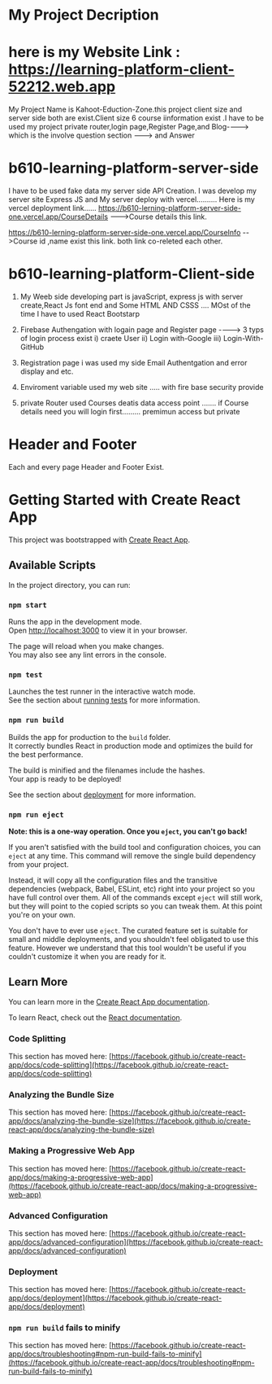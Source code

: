 

# My Project Decription

# here is my Website Link : https://learning-platform-client-52212.web.app

My Project Name is Kahoot-Eduction-Zone.this project client size and server side both are exist.Client size 6 course iinformation exist .I have to be used my project private router,login page,Register Page,and Blog----> which is the involve question section ---> and Answer 

# b610-learning-platform-server-side
I have to be used fake data my server side API Creation. I was develop my server site Express JS and My server deploy with vercel..........
Here is my vercel deployment link......
https://b610-lerning-platform-server-side-one.vercel.app/CourseDetails --->Course details this link. 

https://b610-lerning-platform-server-side-one.vercel.app/CourseInfo  -->Course id ,name exist this link.
 both link co-releted each  other.

# b610-learning-platform-Client-side

1. My Weeb side developing part is javaScript, express js with server create,React Js font end  and Some HTML AND CSSS .... MOst of the time I have to used React Bootstarp

2. Firebase Authengation with logain page and Register page ----> 3 typs of login process exist  i) craete User ii) Login with-Google iii) Login-With-GitHub

3. Registration page i was used my side Email Authentgation and error display and etc.

4. Enviroment variable used my web site ..... with fire base security provide

5. private Router used Courses deatis data access point ....... if Course details need you will login first.........  premimun access but private 

# Header and Footer

Each and every page Header and Footer Exist.











# Getting Started with Create React App

This project was bootstrapped with [Create React App](https://github.com/facebook/create-react-app).

## Available Scripts

In the project directory, you can run:

### `npm start`

Runs the app in the development mode.\
Open [http://localhost:3000](http://localhost:3000) to view it in your browser.

The page will reload when you make changes.\
You may also see any lint errors in the console.

### `npm test`

Launches the test runner in the interactive watch mode.\
See the section about [running tests](https://facebook.github.io/create-react-app/docs/running-tests) for more information.

### `npm run build`

Builds the app for production to the `build` folder.\
It correctly bundles React in production mode and optimizes the build for the best performance.

The build is minified and the filenames include the hashes.\
Your app is ready to be deployed!

See the section about [deployment](https://facebook.github.io/create-react-app/docs/deployment) for more information.

### `npm run eject`

**Note: this is a one-way operation. Once you `eject`, you can't go back!**

If you aren't satisfied with the build tool and configuration choices, you can `eject` at any time. This command will remove the single build dependency from your project.

Instead, it will copy all the configuration files and the transitive dependencies (webpack, Babel, ESLint, etc) right into your project so you have full control over them. All of the commands except `eject` will still work, but they will point to the copied scripts so you can tweak them. At this point you're on your own.

You don't have to ever use `eject`. The curated feature set is suitable for small and middle deployments, and you shouldn't feel obligated to use this feature. However we understand that this tool wouldn't be useful if you couldn't customize it when you are ready for it.

## Learn More

You can learn more in the [Create React App documentation](https://facebook.github.io/create-react-app/docs/getting-started).

To learn React, check out the [React documentation](https://reactjs.org/).

### Code Splitting

This section has moved here: [https://facebook.github.io/create-react-app/docs/code-splitting](https://facebook.github.io/create-react-app/docs/code-splitting)

### Analyzing the Bundle Size

This section has moved here: [https://facebook.github.io/create-react-app/docs/analyzing-the-bundle-size](https://facebook.github.io/create-react-app/docs/analyzing-the-bundle-size)

### Making a Progressive Web App

This section has moved here: [https://facebook.github.io/create-react-app/docs/making-a-progressive-web-app](https://facebook.github.io/create-react-app/docs/making-a-progressive-web-app)

### Advanced Configuration

This section has moved here: [https://facebook.github.io/create-react-app/docs/advanced-configuration](https://facebook.github.io/create-react-app/docs/advanced-configuration)

### Deployment

This section has moved here: [https://facebook.github.io/create-react-app/docs/deployment](https://facebook.github.io/create-react-app/docs/deployment)

### `npm run build` fails to minify

This section has moved here: [https://facebook.github.io/create-react-app/docs/troubleshooting#npm-run-build-fails-to-minify](https://facebook.github.io/create-react-app/docs/troubleshooting#npm-run-build-fails-to-minify)
